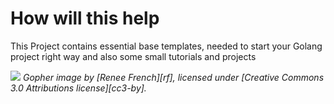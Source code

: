 # How will this help 

<p>This Project contains essential
base templates, needed to start your Golang project right way 
and also some small tutorials and projects</p>


![](https://github.com/golang/go/raw/master/doc/gopher/fiveyears.jpg)
*Gopher image by [Renee French][rf], licensed under [Creative Commons 3.0 Attributions license][cc3-by].*
